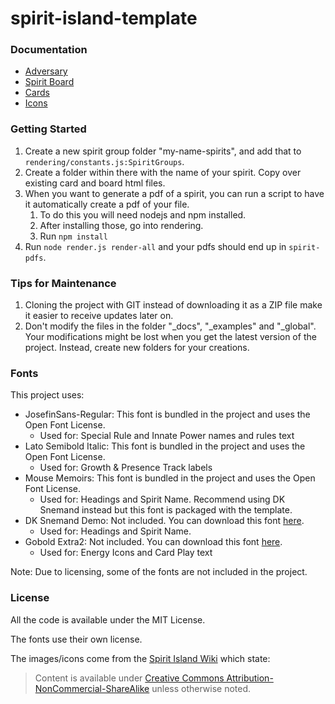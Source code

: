 # spirit-island-template

### Documentation

- [Adversary](_docs/adversary.md)
- [Spirit Board](_docs/board_front.md)
- [Cards](_docs/card.md)
- [Icons](_docs/icon.md)

### Getting Started

1. Create a new spirit group folder "my-name-spirits", and add that to `rendering/constants.js:SpiritGroups`.
2. Create a folder within there with the name of your spirit. Copy over existing card and board html files.
3. When you want to generate a pdf of a spirit, you can run a script to have it automatically create a pdf of your file.
   1. To do this you will need nodejs and npm installed.
   2. After installing those, go into rendering.
   3. Run `npm install`
4. Run `node render.js render-all` and your pdfs should end up in `spirit-pdfs`.

### Tips for Maintenance

1. Cloning the project with GIT instead of downloading it as a ZIP file make it easier to receive updates later on.
2. Don't modify the files in the folder "_docs", "_examples" and "_global". Your modifications might be lost when you get the latest version of the project. Instead, create new folders for your creations.

### Fonts

This project uses:

- JosefinSans-Regular: This font is bundled in the project and uses the Open Font License.
	- Used for: Special Rule and Innate Power names and rules text
- Lato Semibold Italic: This font is bundled in the project and uses the Open Font License.
	- Used for: Growth & Presence Track labels
- Mouse Memoirs: This font is bundled in the project and uses the Open Font License.
	- Used for: Headings and Spirit Name. Recommend using DK Snemand instead but this font is packaged with the template.
- DK Snemand Demo: Not included. You can download this font [here](https://www.dafont.com/dk-snemand.font).
	- Used for: Headings and Spirit Name.
- Gobold Extra2: Not included. You can download this font [here](https://www.dafont.com/fr/gobold.font).
	- Used for: Energy Icons and Card Play text

Note: Due to licensing, some of the fonts are not included in the project.

### License

All the code is available under the MIT License.

The fonts use their own license.

The images/icons come from the [Spirit Island Wiki](https://spiritislandwiki.com/index.php?title=Main_Page) which state:

> Content is available under [Creative Commons Attribution-NonCommercial-ShareAlike](https://creativecommons.org/licenses/by-nc-sa/4.0/legalcode) unless otherwise noted.
